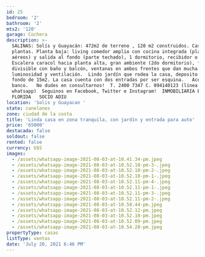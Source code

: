 ```yaml
---
id: 25
bedroom: '2'
bathroom: '2'
mts2: '120'
garage: Cochera
description: >-
  SALINAS: Solís y Guayacán: 472m2 de terreno , 120 m2 construidos. Casa en dos
  plantas. Planta baja: living comedor amplio con cocina integrada (placares
  aéreos) y salida al fondo (parte techado), 1 dormitorio, recibidor o estar .
  Escalera caracol hacia planta alta, gran ambiente (2do dormitorio), fácilmente
  divisible con baño y balcón, ventanas en ambos frentes que dan mucha
  luminosidad y ventilación.  Lindo jardín que rodea la casa, deposito en el
  fondo de 15m2. La casa cuenta con dos entradas por ser esquina.   Acepta
  banco.   No dudes en consultarnos!  T. 2400 7347 C. 094140123 (línea
  whatsapp)  Seguinos en Facebook, Twitter e Instagram!  INMOBILIARIA ESTUDIO
  FLORIDA   SOCIO ADIU
location: 'Solis y Guayacan '
state: canelones
zone: ciudad de la costa
title: 'Linda casa en zona tranquila, con jardín y entrada para auto'
price: '65000'
destacada: false
soldout: false
rented: false
currency: U$S
images:
  - /assets/whatsapp-image-2021-08-03-at-10.41.34-pm.jpeg
  - /assets/whatsapp-image-2021-08-03-at-10.52.10-pm-3-.jpeg
  - /assets/whatsapp-image-2021-08-03-at-10.52.10-pm-2-.jpeg
  - /assets/whatsapp-image-2021-08-03-at-10.52.10-pm-1-.jpeg
  - /assets/whatsapp-image-2021-08-03-at-10.52.11-pm-4-.jpeg
  - /assets/whatsapp-image-2021-08-03-at-10.52.11-pm-1-.jpeg
  - /assets/whatsapp-image-2021-08-03-at-10.52.11-pm-3-.jpeg
  - /assets/whatsapp-image-2021-08-03-at-10.52.11-pm-2-.jpeg
  - /assets/whatsapp-image-2021-08-03-at-10.58.44-pm.jpeg
  - /assets/whatsapp-image-2021-08-03-at-10.52.12-pm.jpeg
  - /assets/whatsapp-image-2021-08-03-at-10.52.10-pm.jpeg
  - /assets/whatsapp-image-2021-08-03-at-10.52.09-pm.jpeg
  - /assets/whatsapp-image-2021-08-03-at-10.54.20-pm.jpeg
propertyType: casas
listType: ventas
date: 'July 20, 2021 6:46 PM'
---
```


